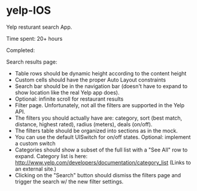 yelp-IOS
=======

Yelp resturant search App.

Time spent: 20+ hours

Completed:

Search results page:
- Table rows should be dynamic height according to the content height
- Custom cells should have the proper Auto Layout constraints
- Search bar should be in the navigation bar (doesn't have to expand to show location like the real Yelp app does).
- Optional: infinite scroll for restaurant results
- Filter page. Unfortunately, not all the filters are supported in the Yelp API.
- The filters you should actually have are: category, sort (best match, distance, highest rated), radius (meters), deals (on/off).
- The filters table should be organized into sections as in the mock.
- You can use the default UISwitch for on/off states. Optional: implement a custom switch
- Categories should show a subset of the full list with a "See All" row to expand. Category list is here: http://www.yelp.com/developers/documentation/category_list (Links to an external site.)
- Clicking on the "Search" button should dismiss the filters page and trigger the search w/ the new filter settings.
